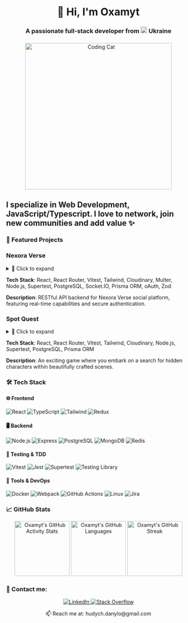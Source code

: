 <h1 align="center">👋 Hi, I'm Oxamyt</h1>
<h3 align="center">A passionate full-stack developer from <img src="https://upload.wikimedia.org/wikipedia/commons/thumb/4/49/Flag_of_Ukraine.svg/2560px-Flag_of_Ukraine.svg.png" width="18"/> Ukraine</h3>

###

<div align="center">
  <img height="400" src="https://img.freepik.com/premium-vector/working-black-cat-desk-pixel-pc-animal-pet_434079-529.jpg" alt="Coding Cat" />
</div>

###

<h2 align="left">I specialize in Web Development, JavaScript/Typescript. I love to network, join new communities and add value ✨</h2>

### 🚀 Featured Projects

### Nexora Verse
<details>
  <summary>🔹 Click to expand</summary>
  <a href="https://github.com/oxamyt/nexora-verse-backend">
    <img src="https://camo.githubusercontent.com/84ae4e182b2ae4de1beb0d94f83cde47d26fb72377db0376c194b3677fa033c5/68747470733a2f2f7265732e636c6f7564696e6172792e636f6d2f6465686f69646c6f302f696d6167652f75706c6f61642f76313734323134393330322f6e65786f7261253230696d616765732f7a6f64753870677563766876683463716d696a692e706e67" alt="Nexora-Verse Screenshot">
  </a>
</details>

**Tech Stack**: React, React Router, Vitest, Tailwind, Cloudinary, Multer, Node.js, Supertest, PostgreSQL, Socket.IO, Prisma ORM, oAuth, Zod  

**Description**: RESTful API backend for Nexora Verse social platform, featuring real-time capabilities and secure authentication.

### Spot Quest
<details>
  <summary>🔹 Click to expand</summary>
  <a href="https://github.com/oxamyt/photo-tagging-app-frontend">
    <img src="https://camo.githubusercontent.com/d4075af8bd236e844064981b1fd67d5b264ab3e74b1a4825eb81fa8174fc3242/68747470733a2f2f7265732e636c6f7564696e6172792e636f6d2f6465686f69646c6f302f696d6167652f75706c6f61642f76313733313835373930382f70686f746f2d74616767696e672d6170702f6c7672677561697432366c6a376169767a6a68722e706e67" alt="Spot Quest Screenshot">
  </a>
</details>

**Tech Stack**: React, React Router, Vitest, Tailwind, Cloudinary, Node.js, Supertest, PostgreSQL, Prisma ORM  

**Description**: An exciting game where you embark on a search for hidden characters within beautifully crafted scenes.



### 🛠️ Tech Stack

#### 🌐 Frontend
![React](https://img.shields.io/badge/-React-61DAFB?logo=react&logoColor=black&style=flat)
![TypeScript](https://img.shields.io/badge/-TypeScript-3178C6?logo=typescript&logoColor=white&style=flat)
![Tailwind](https://img.shields.io/badge/-TailwindCSS-06B6D4?logo=tailwindcss&logoColor=black&style=flat)
![Redux](https://img.shields.io/badge/-Redux-764ABC?logo=redux&logoColor=white&style=flat)

#### 🖥️ Backend
![Node.js](https://img.shields.io/badge/-Node.js-339933?logo=nodedotjs&logoColor=white&style=flat)
![Express](https://img.shields.io/badge/-Express-000000?logo=express&logoColor=white&style=flat)
![PostgreSQL](https://img.shields.io/badge/-PostgreSQL-4169E1?logo=postgresql&logoColor=white&style=flat)
![MongoDB](https://img.shields.io/badge/-MongoDB-47A248?logo=mongodb&logoColor=white&style=flat)
![Redis](https://img.shields.io/badge/-Redis-DC382D?logo=redis&logoColor=white&style=flat)

#### 🧪 Testing & TDD
![Vitest](https://img.shields.io/badge/-Vitest-6E4BF5?logo=vitest&logoColor=white&style=flat)
![Jest](https://img.shields.io/badge/-Jest-C21325?logo=jest&logoColor=white&style=flat)
![Supertest](https://img.shields.io/badge/-Supertest-000000?logo=supertest&logoColor=white&style=flat)
![Testing Library](https://img.shields.io/badge/-Testing%20Library-E33332?logo=testinglibrary&logoColor=white&style=flat)

#### 🔧 Tools & DevOps
![Docker](https://img.shields.io/badge/-Docker-2496ED?logo=docker&logoColor=white&style=flat)
![Webpack](https://img.shields.io/badge/-Webpack-8DD6F9?logo=webpack&logoColor=black&style=flat)
![GitHub Actions](https://img.shields.io/badge/-GitHub%20Actions-2088FF?logo=githubactions&logoColor=white&style=flat)
![Linux](https://img.shields.io/badge/-Linux-FCC624?logo=linux&logoColor=black&style=flat)
![Jira](https://img.shields.io/badge/-Jira-0052CC?logo=jira&logoColor=white&style=flat)

### 📈 GitHub Stats

<div align="center">
  <img src="https://github-readme-stats.vercel.app/api?username=oxamyt&show_icons=true&theme=radical&rank_icon=github&hide_border=true" height="150" alt="Oxamyt's GitHub Activity Stats" />
  <img src="https://github-readme-stats.vercel.app/api/top-langs?username=oxamyt&layout=compact&theme=radical&hide_border=true" height="150" alt="Oxamyt's GitHub Languages" />
  <img src="https://streak-stats.demolab.com?user=oxamyt&theme=radical&fire=DD472D&hide_border=true" height="150" alt="Oxamyt's GitHub Streak" />
</div>

### 🤝 Contact me:

<div align="center">
  <a href="https://www.linkedin.com/in/danylo-hudych-696177358/" target="_blank">
    <img src="https://img.shields.io/badge/LinkedIn-0077B5?style=for-the-badge&logo=linkedin&logoColor=white" alt="LinkedIn"/>
  </a>
  <a href="https://stackoverflow.com/users/30031926/oxamyt" target="_blank">
    <img src="https://img.shields.io/badge/Stack_Overflow-FE7A16?style=for-the-badge&logo=stack-overflow&logoColor=white" alt="Stack Overflow"/>
  </a>
  <p>📫 Reach me at: hudych.danylo@gmail.com</p>
</div>

